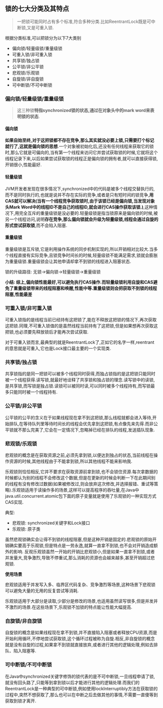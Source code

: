 锁的七大分类及其特点
---

> 一把锁可能同时占有多个标准,符合多种分类.比如ReentrantLock既是可中断锁,又是可重入锁.

根据分类标准,可以把锁分为以下7大类别

- 偏向锁/轻量级锁/重量级锁
- 可重入锁/非可重入锁
- 共享锁/独占锁
- 公平锁/非公平锁
- 悲观锁/乐观锁
- 自旋锁/非自旋锁
- 可中断锁/不可中断锁

### 偏向锁/轻量级锁/重量级锁

> 这三种锁**特指synchronized锁的状态,通过在对象头中的mark word来表明锁的状态**.

#### 偏向锁

**如果自始至终,对于这把锁都不存在竞争,那么其实就没必要上锁,只需要打个标记就行了,这就是偏向锁的思想**.一个对象被初始化后,还没有任何线程来获取它的锁时,那么它就是可偏向的,当有第一个线程来访问它并尝试获取锁的时候,它就将这个线程记录下来,以后如果尝试获取锁的线程正是偏向锁的拥有者,就可以直接获得锁,开销很小,性能最好.

#### 轻量级锁

JVM开发者发现在很多情况下,synchronized中的代码是被多个线程交替执行的,而不是同时执行的,也就是说并不存在实际的竞争,或者是只有短时间的锁竞争,**用CAS就可以解决(当有一个线程竞争获取锁时,由于该锁已经是偏向锁,当发现对象头Mark Word中的线程ID不是自己的线程ID,就会进行CAS操作获取该锁.)**,这种情况下,用完全互斥的重量级锁是没必要的.轻量级锁是指当锁原来是偏向锁的时候,被另一个线程访问,说明**存在竞争,那么偏向锁就会升级为轻量级锁,线程会通过自旋的形式尝试获取锁**,而不会陷入阻塞.

#### 重量级锁

重量级锁是互斥锁,它是利用操作系统的同步机制实现的,所以开销相对比较大.当多个线程直接有实际竞争,且锁竞争时间长的时候,轻量级锁不能满足需求,锁就会膨胀为重量级锁.重量级锁会让其他申请却拿不到锁的线程进入阻塞状态.

锁的升级路径: 无锁->偏向锁->轻量级锁->重量级锁

**小结: 综上,偏向锁性能最好,可以避免执行CAS操作.而轻量级锁利用自旋和CAS避免了重量级锁带来的线程阻塞和唤醒,性能中等.重量级锁则会把获取不到锁的线程阻塞,性能最差**

### 可重入锁/非可重入锁

可重入锁指的是线程当前已经持有这把锁了,能在不释放这把锁的情况下,再次获取这把锁.同理,不可重入锁值的是虽然线程当前持有了这把锁,但是如果想再次获取这把锁,也必须要先释放锁后才能再次尝试获取.

对于可重入锁而言,最典型的就是ReentrantLock了,正如它的名字一样,reentrant的意思就是可重入,它也是Lock接口最主要的一个实现类.

### 共享锁/独占锁

共享锁指的是同一把锁可以被多个线程同时获得,而独占锁指的是这把锁只能同时被一个线程获得.读写锁,就最好地诠释了共享锁和独占锁的理念.读写锁中的读锁,是共享锁,而写锁是独占锁.读锁可以被同时读,可以同时被多个线程持有,而写锁最多只能同时被一个线程持有.

### 公平锁/非公平锁

公平锁的公平的含义在于如果线程现在拿不到这把锁,那么线程就都会进入等待,开始排队,在等待队列里等待时间长的线程会优先拿到这把锁,有点像先来先得.而非公平锁就不那么完美了,它会在一定情况下,忽略掉已经在排队的线程,发送插队现象.

### 悲观锁/乐观锁

悲观锁的概念是在获取资源之前,必须先拿到锁,以便达到独占的状态,当前线程在操作资源的时候,其他线程由于不能拿到锁,所以其他线程不能来影响我.

乐观锁则恰恰相反,它并不要求在获取资源前拿到锁,也不会锁住资源.每次拿数据的时候都认为别的线程不会修改这个数据,但是在更新的时候会判断一下在此期间别的线程有没有修改过数据(如果被修改过,则会放弃这次修改,并选择报错、重试等策略).乐观锁适用于读操作多的场景,这样可以提高程序的吞吐量,在Java中java.util.concurrent.atomic包下面的原子变量就是使用了乐观锁的一种实现方式CAS实现.

典型:

- 悲观锁: synchronized关键字和Lock接口
- 乐观锁: 原子类

虽然悲观锁确实会让得不到锁的线程阻塞,但是这种开销是固定的.悲观锁的原始开销确实要高于乐观锁,但是特点是一劳永逸,就算一直拿不到锁,也不会对开销造成额外的影响. 反观乐观锁虽然一开始的开销比悲观锁小,但是如果一直拿不到锁,或者并发量大,竞争激烈,导致不停重试,那么消耗的资源也会越来越多,甚至开销超过悲观锁.

**使用场景**

悲观锁适用于并发写入多、临界区代码复杂、竞争激烈等场景,这种场景下悲观锁可以避免大量的无用的反复尝试等消耗.

乐观锁适用于大部分是读取,少部分是修改的场景,也适用虽然读写很多,但是并发并不激烈的场景.在这些场景下,乐观锁不加锁的特点能让性能大幅提高.

### 自旋锁/非自旋锁

自旋锁的概念是如果线程现在拿不到锁,并不直接陷入阻塞或者释放CPU资源,而是开始利用循环,不停地尝试获取锁,这个循环过程被称为自旋.相反,非自旋锁的概念就是没有自旋的过程,如果拿不到锁就直接放弃,或者进行其他的逻辑处理,例如去排队、陷入阻塞等.

### 可中断锁/不可中断锁

在Java中synchronized关键字修饰的锁代表的是不可中断锁,一旦线程申请了锁,就没有回头路了,只能等到拿到锁以后才能进行其他的逻辑处理.而我们的ReentrantLock是一种典型的可中断锁,例如使用lockInterruptibly方法在获取锁的过程中,突然不想获取了,那么也可以在中断之后去做其他的事情,不需要一直傻等到获取到锁才离开.